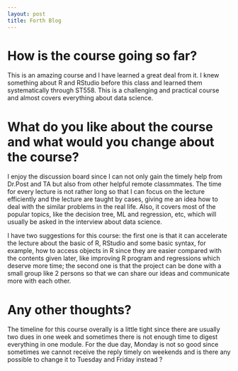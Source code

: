 ```yaml
---
layout: post
title: Forth Blog
---
```


# How is the course going so far?  

This is an amazing course and I have learned a great deal from it. I knew something about R and RStudio before this class and learned them 
systematically through ST558. This is a challenging and practical course and almost covers everything about data science.

# What do you like about the course and what would you change about the course?

I enjoy the discussion board since I can not only gain the timely help from Dr.Post and TA but also from other helpful remote classmmates. 
The time for every lecture is not rather long so that I can focus on the lecture efficiently and the lecture are taught by cases, giving 
me an idea how to deal with the similar problems in the real life. Also, it covers most of the popular topics, like the decision tree, ML
and regression, etc, which will usually be asked in the interview about data science.

I have two suggestions for this course: the first one is that it can accelerate the lecture about the basic of R, RStudio and some basic syntax, for example,
how to access objects in R since they are easier compared with the contents given later, like improving R program and regressions which deserve
more time; the second one is that the project can be done with a small group like 2 persons so that we can share our ideas and communicate 
more with each other.

# Any other thoughts?  

The timeline for this course overally is a little tight since there are usually two dues in one week and sometimes there is not enough 
time to digest everything in one module. For the due day, Monday is not so good since sometimes we cannot receive the reply timely on
weekends and is there any possible to change it to Tuesday and Friday instead ?

